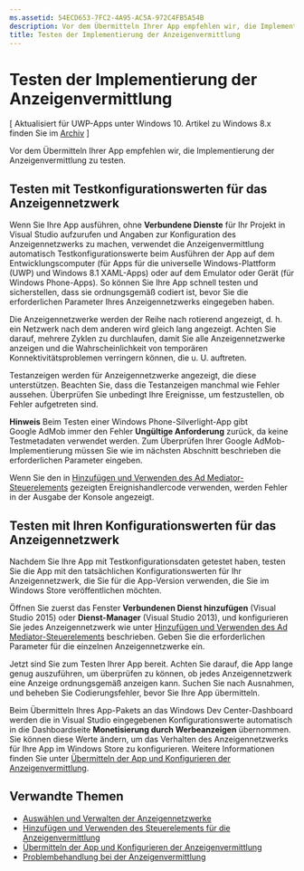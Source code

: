 ```yaml
---
ms.assetid: 54ECD653-7FC2-4A95-AC5A-972C4FB5A54B
description: Vor dem Übermitteln Ihrer App empfehlen wir, die Implementierung der Anzeigenvermittlung zu testen.
title: Testen der Implementierung der Anzeigenvermittlung
---
```


# Testen der Implementierung der Anzeigenvermittlung


\[ Aktualisiert für UWP-Apps unter Windows 10. Artikel zu Windows 8.x finden Sie im [Archiv](http://go.microsoft.com/fwlink/p/?linkid=619132) \]

Vor dem Übermitteln Ihrer App empfehlen wir, die Implementierung der Anzeigenvermittlung zu testen.

## Testen mit Testkonfigurationswerten für das Anzeigennetzwerk


Wenn Sie Ihre App ausführen, ohne **Verbundene Dienste** für Ihr Projekt in Visual Studio aufzurufen und Angaben zur Konfiguration des Anzeigennetzwerks zu machen, verwendet die Anzeigenvermittlung automatisch Testkonfigurationswerte beim Ausführen der App auf dem Entwicklungscomputer (für Apps für die universelle Windows-Plattform (UWP) und Windows 8.1 XAML-Apps) oder auf dem Emulator oder Gerät (für Windows Phone-Apps). So können Sie Ihre App schnell testen und sicherstellen, dass sie ordnungsgemäß codiert ist, bevor Sie die erforderlichen Parameter Ihres Anzeigennetzwerks eingegeben haben.

Die Anzeigennetzwerke werden der Reihe nach rotierend angezeigt, d. h. ein Netzwerk nach dem anderen wird gleich lang angezeigt. Achten Sie darauf, mehrere Zyklen zu durchlaufen, damit Sie alle Anzeigennetzwerke anzeigen und die Wahrscheinlichkeit von temporären Konnektivitätsproblemen verringern können, die u. U. auftreten.

Testanzeigen werden für Anzeigennetzwerke angezeigt, die diese unterstützen. Beachten Sie, dass die Testanzeigen manchmal wie Fehler aussehen. Überprüfen Sie unbedingt Ihre Ereignisse, um festzustellen, ob Fehler aufgetreten sind.

**Hinweis**  Beim Testen einer Windows Phone-Silverlight-App gibt Google AdMob immer den Fehler **Ungültige Anforderung** zurück, da keine Testmetadaten verwendet werden. Zum Überprüfen Ihrer Google AdMob-Implementierung müssen Sie wie im nächsten Abschnitt beschrieben die erforderlichen Parameter eingeben.

 

Wenn Sie den in [Hinzufügen und Verwenden des Ad Mediator-Steuerelements](add-and-use-the-ad-mediator-control.md) gezeigten Ereignishandlercode verwenden, werden Fehler in der Ausgabe der Konsole angezeigt.

## Testen mit Ihren Konfigurationswerten für das Anzeigennetzwerk


Nachdem Sie Ihre App mit Testkonfigurationsdaten getestet haben, testen Sie die App mit den tatsächlichen Konfigurationswerten für Ihr Anzeigennetzwerk, die Sie für die App-Version verwenden, die Sie im Windows Store veröffentlichen möchten.

Öffnen Sie zuerst das Fenster **Verbundenen Dienst hinzufügen** (Visual Studio 2015) oder **Dienst-Manager** (Visual Studio 2013), und konfigurieren Sie jedes Anzeigennetzwerk wie unter [Hinzufügen und Verwenden des Ad Mediator-Steuerelements](add-and-use-the-ad-mediator-control.md) beschrieben. Geben Sie die erforderlichen Parameter für die einzelnen Anzeigennetzwerke ein.

Jetzt sind Sie zum Testen Ihrer App bereit. Achten Sie darauf, die App lange genug auszuführen, um überprüfen zu können, ob jedes Anzeigennetzwerk eine Anzeige ordnungsgemäß anzeigen kann. Suchen Sie nach Ausnahmen, und beheben Sie Codierungsfehler, bevor Sie Ihre App übermitteln.

Beim Übermitteln Ihres App-Pakets an das Windows Dev Center-Dashboard werden die in Visual Studio eingegebenen Konfigurationswerte automatisch in die Dashboardseite **Monetisierung durch Werbeanzeigen** übernommen. Sie können diese Werte ändern, um das Verhalten des Anzeigennetzwerks für Ihre App im Windows Store zu konfigurieren. Weitere Informationen finden Sie unter [Übermitteln der App und Konfigurieren der Anzeigenvermittlung](submit-your-app-and-configure-ad-mediation.md).

## Verwandte Themen

* [Auswählen und Verwalten der Anzeigennetzwerke](select-and-manage-your-ad-networks.md)
* [Hinzufügen und Verwenden des Steuerelements für die Anzeigenvermittlung](add-and-use-the-ad-mediator-control.md)
* [Übermitteln der App und Konfigurieren der Anzeigenvermittlung](submit-your-app-and-configure-ad-mediation.md)
* [Problembehandlung bei der Anzeigenvermittlung](troubleshoot-ad-mediation.md)
 

 





<!--HONumber=Mar16_HO1-->


